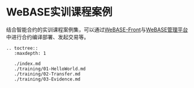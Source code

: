 # WeBASE实训课程案例

结合智能合约的实训课程案例集，可以通过[WeBASE-Front](../WeBASE-Install/developer.html)与[WeBASE管理平台](../WeBASE-Console-Suit/index.html)中进行合约编译部署、发起交易等。


```eval_rst
.. toctree::
   :maxdepth: 1

   ./index.md
   ./training/01-HelloWorld.md
   ./training/02-Transfer.md
   ./training/03-Evidence.md

```
